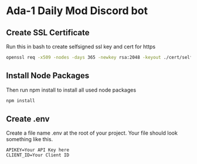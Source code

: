 # Ada-1 Daily Mod Discord bot

## Create SSL Certificate

Run this in bash to create selfsigned ssl key and cert for https

```bash
openssl req -x509 -nodes -days 365 -newkey rsa:2048 -keyout ./cert/selfsigned.key -out ./cert/selfsigned.crt
```

## Install Node Packages

Then run npm install to install all used node packages

```bash
npm install
```

## Create .env

Create a file name .env at the root of your project.  Your file should look something like this.

```
APIKEY=Your API Key here
CLIENT_ID=Your Client ID
```

